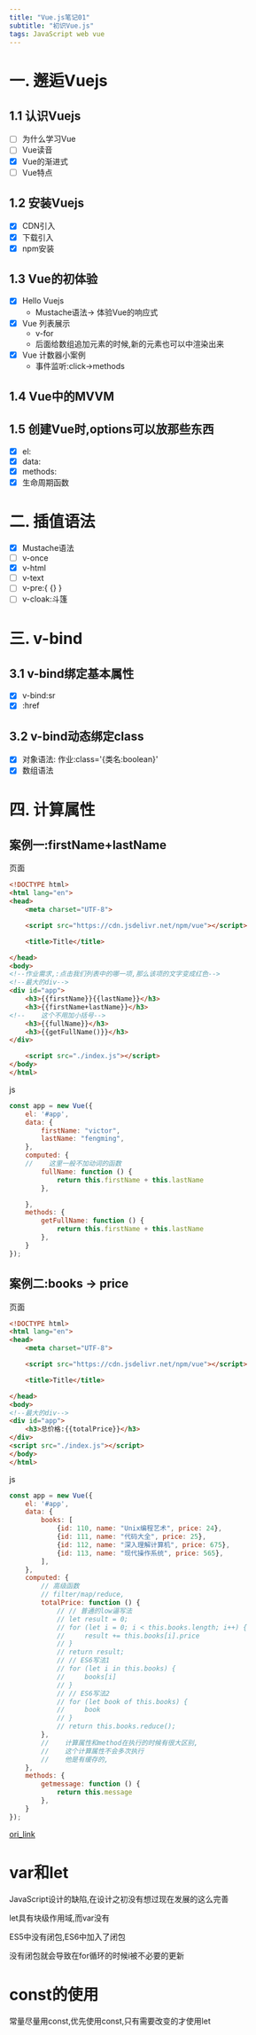 ```yaml
---
title: "Vue.js笔记01"
subtitle: "初识Vue.js"
tags: JavaScript web vue
---
```


# 一. 邂逅Vuejs
## 1.1 认识Vuejs
-[ ] 为什么学习Vue
-[ ] Vue读音
-[x] Vue的渐进式
-[ ] Vue特点
## 1.2 安装Vuejs
-[x] CDN引入
-[x] 下载引入
-[x] npm安装
## 1.3 Vue的初体验
-[x] Hello Vuejs
    - Mustache语法-> 体验Vue的响应式
-[x] Vue 列表展示
    - v-for
    - 后面给数组追加元素的时候,新的元素也可以中渲染出来
-[x] Vue 计数器小案例
    - 事件监听:click->methods
## 1.4 Vue中的MVVM
## 1.5 创建Vue时,options可以放那些东西
-[x] el:
-[x] data:
-[x] methods:
-[x] 生命周期函数
# 二. 插值语法
-[x] Mustache语法
-[ ] v-once
-[x] v-html
-[ ] v-text
-[ ] v-pre:{ {} }
-[ ] v-cloak:斗篷
# 三. v-bind
## 3.1 v-bind绑定基本属性
-[x] v-bind:sr
-[x] :href
## 3.2 v-bind动态绑定class
-[x] 对象语法: 作业:class='{类名:boolean}'
-[x] 数组语法
# 四. 计算属性
## 案例一:firstName+lastName

页面

```html
<!DOCTYPE html>
<html lang="en">
<head>
    <meta charset="UTF-8">

    <script src="https://cdn.jsdelivr.net/npm/vue"></script>

    <title>Title</title>

</head>
<body>
<!--作业需求,:点击我们列表中的哪一项,那么该项的文字变成红色-->
<!--最大的div-->
<div id="app">
    <h3>{{firstName}}{{lastName}}</h3>
    <h3>{{firstName+lastName}}</h3>
<!--    这个不用加小括号-->
    <h3>{{fullName}}</h3>
    <h3>{{getFullName()}}</h3>
</div>

    <script src="./index.js"></script>
</body>
</html>
```

js


```js
const app = new Vue({
    el: '#app',
    data: {
        firstName: "victor",
        lastName: "fengming",
    },
    computed: {
    //    这里一般不加动词的函数
        fullName: function () {
            return this.firstName + this.lastName
        },

    },
    methods: {
        getFullName: function () {
            return this.firstName + this.lastName
        },
    }
});

```
## 案例二:books -> price

页面
```html
<!DOCTYPE html>
<html lang="en">
<head>
    <meta charset="UTF-8">

    <script src="https://cdn.jsdelivr.net/npm/vue"></script>

    <title>Title</title>

</head>
<body>
<!--最大的div-->
<div id="app">
    <h3>总价格:{{totalPrice}}</h3>
</div>
<script src="./index.js"></script>
</body>
</html>
```

js

```js
const app = new Vue({
    el: '#app',
    data: {
        books: [
            {id: 110, name: "Unix编程艺术", price: 24},
            {id: 111, name: "代码大全", price: 25},
            {id: 112, name: "深入理解计算机", price: 675},
            {id: 113, name: "现代操作系统", price: 565},
        ],
    },
    computed: {
        // 高级函数
        // filter/map/reduce,
        totalPrice: function () {
            // // 普通的low逼写法
            // let result = 0;
            // for (let i = 0; i < this.books.length; i++) {
            //     result += this.books[i].price
            // }
            // return result;
            // // ES6写法1
            // for (let i in this.books) {
            //     books[i]
            // }
            // // ES6写法2
            // for (let book of this.books) {
            //     book
            // }
            // return this.books.reduce();
        },
        //    计算属性和method在执行的时候有很大区别,
        //    这个计算属性不会多次执行
        //    他是有缓存的,
    },
    methods: {
        getmessage: function () {
            return this.message
        },
    }
});

```
[ori_link](https://www.bilibili.com/video/av89760569?p=23)

# var和let
JavaScript设计的缺陷,在设计之初没有想过现在发展的这么完善

let具有块级作用域,而var没有

ES5中没有闭包,ES6中加入了闭包

没有闭包就会导致在for循环的时候i被不必要的更新
# const的使用
常量尽量用const,优先使用const,只有需要改变的才使用let